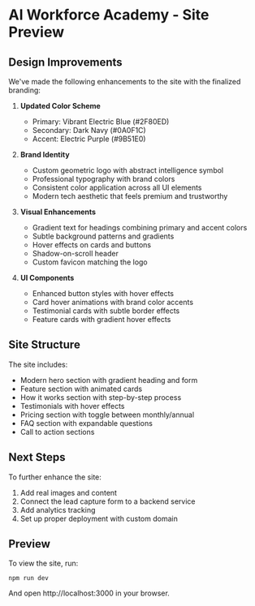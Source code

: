# AI Workforce Academy - Site Preview

## Design Improvements

We've made the following enhancements to the site with the finalized branding:

1. **Updated Color Scheme**
   - Primary: Vibrant Electric Blue (#2F80ED)
   - Secondary: Dark Navy (#0A0F1C)
   - Accent: Electric Purple (#9B51E0)

2. **Brand Identity**
   - Custom geometric logo with abstract intelligence symbol
   - Professional typography with brand colors
   - Consistent color application across all UI elements
   - Modern tech aesthetic that feels premium and trustworthy

3. **Visual Enhancements**
   - Gradient text for headings combining primary and accent colors
   - Subtle background patterns and gradients
   - Hover effects on cards and buttons
   - Shadow-on-scroll header
   - Custom favicon matching the logo

4. **UI Components**
   - Enhanced button styles with hover effects
   - Card hover animations with brand color accents
   - Testimonial cards with subtle border effects
   - Feature cards with gradient hover effects

## Site Structure

The site includes:
- Modern hero section with gradient heading and form
- Feature section with animated cards
- How it works section with step-by-step process
- Testimonials with hover effects
- Pricing section with toggle between monthly/annual
- FAQ section with expandable questions
- Call to action sections

## Next Steps

To further enhance the site:
1. Add real images and content
2. Connect the lead capture form to a backend service
3. Add analytics tracking
4. Set up proper deployment with custom domain

## Preview

To view the site, run:
```
npm run dev
```
And open http://localhost:3000 in your browser.
